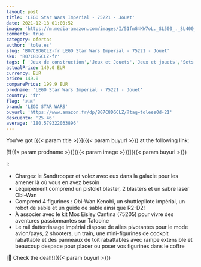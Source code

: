 ```yaml
---
layout: post
title: 'LEGO Star Wars Imperial - 75221 - Jouet'
date: 2021-12-18 01:00:52
image: 'https://m.media-amazon.com/images/I/51fmG4KW7oL._SL500_._SL400_.jpg'
comments: true
category: ofertas
author: 'tole.es'
slug: 'B07C8DGCLZ-fr LEGO Star Wars Imperial - 75221 - Jouet'
sku: 'B07C8DGCLZ-fr'
tags: [ 'Jeux de construction','Jeux et Jouets','Jeux et jouets','Sets de jeux de construction','lego','lego star wars', ]
actualPrice: 149.0 EUR
currency: EUR
price: 149.0
comparePrice: 199.9 EUR
prodname: 'LEGO Star Wars Imperial - 75221 - Jouet'
country: 'fr'
flag: '🇫🇷'
brand: 'LEGO STAR WARS'
buyurl: 'https://www.amazon.fr/dp/B07C8DGCLZ/?tag=tolees0d-21'
descuento: '25.46'
average: '180.579322033896'
---
```


You've got [{{< param title >}}]({{< param buyurl >}}) at the following link:

[![{{< param prodname >}}]({{< param image >}})]({{< param buyurl >}})

ℹ️:

- Chargez le Sandtrooper et volez avec eux dans la galaxie pour les amener là où vous en avez besoin
- Léquipement comprend un pistolet blaster, 2 blasters et un sabre laser Obi-Wan
- Comprend 4 figurines : Obi-Wan Kenobi, un shuttlepilote impérial, un robot de sable et un guide de sable ainsi que R2-D2!
- À associer avec le kit Mos Eisley Cantina (75205) pour vivre des aventures passionnantes sur Tatooine
- Le rail datterrissage impérial dispose de ailes pivotantes pour le mode avion/pays, 2 shooters, un train, une mini-figurines de cockpit rabattable et des panneaux de toit rabattables avec rampe extensible et beaucoup despace pour placer ou poser vos figurines dans le coffre

[🛒 Check the deal!!]({{< param buyurl >}})

